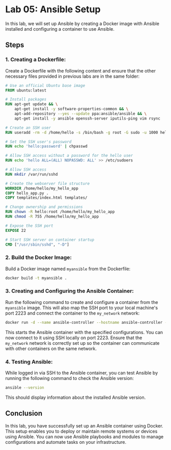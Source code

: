 # Lab 05: Ansible Setup

In this lab, we will set up Ansible by creating a Docker image with Ansible installed and configuring a container to use Ansible.

## Steps

### 1. **Creating a Dockerfile**:

Create a Dockerfile with the following content and ensure that the other necessary files provided in previous labs are in the same folder:

```Dockerfile
# Use an official Ubuntu base image
FROM ubuntu:latest

# Install packages
RUN apt-get update && \
    apt-get install -y software-properties-common && \
    apt-add-repository --yes --update ppa:ansible/ansible && \
    apt-get install -y ansible openssh-server iputils-ping vim rsync

# Create an SSH user
RUN useradd -rm -d /home/hello -s /bin/bash -g root -G sudo -u 1000 hello

# Set the SSH user's password
RUN echo 'hello:password' | chpasswd

# Allow SSH access without a password for the hello user
RUN echo 'hello ALL=(ALL) NOPASSWD: ALL' >> /etc/sudoers

# Allow SSH access
RUN mkdir /var/run/sshd

# Create the webserver file structure
WORKDIR /home/hello/my_hello_app
COPY hello_app.py .
COPY templates/index.html templates/

# Change ownership and permissions
RUN chown -R hello:root /home/hello/my_hello_app
RUN chmod -R 755 /home/hello/my_hello_app

# Expose the SSH port
EXPOSE 22

# Start SSH server on container startup
CMD ["/usr/sbin/sshd", "-D"]
```

### 2. **Build the Docker Image**:

Build a Docker image named `myansible` from the Dockerfile:

```bash
docker build -t myansible .
```

### 3. **Creating and Configuring the Ansible Container**:

Run the following command to create and configure a container from the `myansible` image. This will also map the SSH port to your local machine's port 2223 and connect the container to the `my_network` network:

```bash
docker run -d --name ansible-controller --hostname ansible-controller --network my_network -p 2223:22 myansible
```

This starts the Ansible container with the specified configurations. You can now connect to it using SSH locally on port 2223. Ensure that the `my_network` network is correctly set up so the container can communicate with other containers on the same network.

### 4. **Testing Ansible**:

While logged in via SSH to the Ansible container, you can test Ansible by running the following command to check the Ansible version:

```bash
ansible --version
```

This should display information about the installed Ansible version.

## Conclusion

In this lab, you have successfully set up an Ansible container using Docker. This setup enables you to deploy or maintain remote systems or devices using Ansible. You can now use Ansible playbooks and modules to manage configurations and automate tasks on your infrastructure.